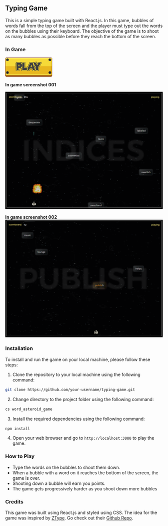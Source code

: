 ## Typing Game

This is a simple typing game built with React.js. In this game, bubbles of words fall from the top of the screen and the player must type out the words on the bubbles using their keyboard. The objective of the game is to shoot as many bubbles as possible before they reach the bottom of the screen.

### In Game
[<img src="Play-button.png" width="150" alt="playbutton"/>](https://word-asteroid-game.vercel.app/)

**In game screenshot 001**

<img src="Screenshot 2023-03-21 051753.png" alt="screenshot01"/>

**In game screenshot 002**
<img src="Screenshot 2023-03-21 051859.png" alt="screenshot02"/>

### Installation

To install and run the game on your local machine, please follow these steps:

1. Clone the repository to your local machine using the following command:

```bash
git clone https://github.com/your-username/typing-game.git
```
2. Change directory to the project folder using the following command:

```bash
cs word_asteroid_game
```
3. Install the required dependencies using the following command:

```bash
npm install
```

4. Open your web browser and go to `http://localhost:3000` to play the game.

### How to Play

- Type the words on the bubbles to shoot them down.
- When a bubble with a word on it reaches the bottom of the screen, the game is over.
- Shooting down a bubble will earn you points.
- The game gets progressively harder as you shoot down more bubbles

### Credits
This game was built using React.js and styled using CSS. The idea for the game was inspired by [ZType](https://zty.pe/). 
Go check out their [Github Repo](https://github.com/johnBuffer/ZTyper).
